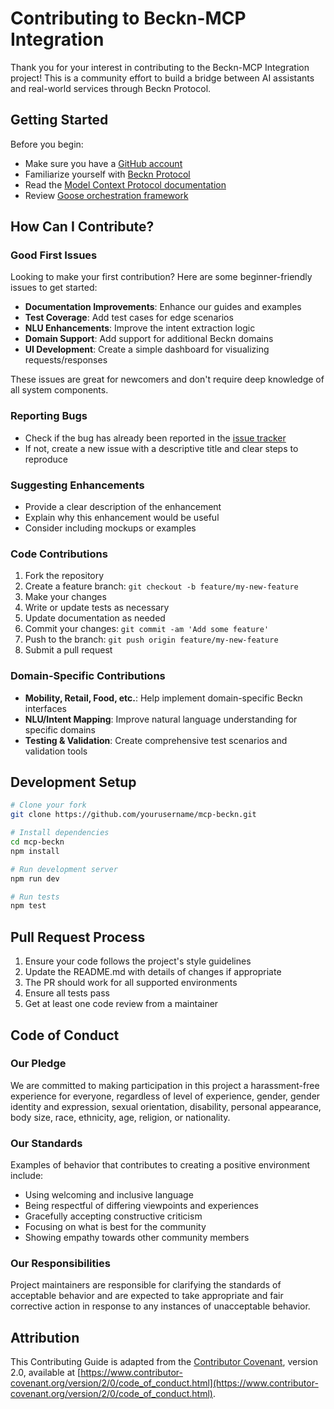 # Contributing to Beckn-MCP Integration

Thank you for your interest in contributing to the Beckn-MCP Integration project! This is a community effort to build a bridge between AI assistants and real-world services through Beckn Protocol.

## Getting Started

Before you begin:

- Make sure you have a [GitHub account](https://github.com/signup/free)
- Familiarize yourself with [Beckn Protocol](https://beckn.org/)
- Read the [Model Context Protocol documentation](https://www.anthropic.com/news/model-context-protocol)
- Review [Goose orchestration framework](https://github.com/block/goose)

## How Can I Contribute?

### Good First Issues

Looking to make your first contribution? Here are some beginner-friendly issues to get started:

- **Documentation Improvements**: Enhance our guides and examples
- **Test Coverage**: Add test cases for edge scenarios
- **NLU Enhancements**: Improve the intent extraction logic
- **Domain Support**: Add support for additional Beckn domains
- **UI Development**: Create a simple dashboard for visualizing requests/responses

These issues are great for newcomers and don't require deep knowledge of all system components.

### Reporting Bugs

- Check if the bug has already been reported in the [issue tracker](https://github.com/yourusername/mcp-beckn/issues)
- If not, create a new issue with a descriptive title and clear steps to reproduce

### Suggesting Enhancements

- Provide a clear description of the enhancement
- Explain why this enhancement would be useful
- Consider including mockups or examples

### Code Contributions

1. Fork the repository
2. Create a feature branch: `git checkout -b feature/my-new-feature`
3. Make your changes
4. Write or update tests as necessary
5. Update documentation as needed
6. Commit your changes: `git commit -am 'Add some feature'`
7. Push to the branch: `git push origin feature/my-new-feature`
8. Submit a pull request

### Domain-Specific Contributions

- **Mobility, Retail, Food, etc.**: Help implement domain-specific Beckn interfaces
- **NLU/Intent Mapping**: Improve natural language understanding for specific domains
- **Testing & Validation**: Create comprehensive test scenarios and validation tools

## Development Setup

```bash
# Clone your fork
git clone https://github.com/yourusername/mcp-beckn.git

# Install dependencies
cd mcp-beckn
npm install

# Run development server
npm run dev

# Run tests
npm test
```

## Pull Request Process

1. Ensure your code follows the project's style guidelines
2. Update the README.md with details of changes if appropriate
3. The PR should work for all supported environments
4. Ensure all tests pass
5. Get at least one code review from a maintainer

## Code of Conduct

### Our Pledge

We are committed to making participation in this project a harassment-free experience for everyone, regardless of level of experience, gender, gender identity and expression, sexual orientation, disability, personal appearance, body size, race, ethnicity, age, religion, or nationality.

### Our Standards

Examples of behavior that contributes to creating a positive environment include:

- Using welcoming and inclusive language
- Being respectful of differing viewpoints and experiences
- Gracefully accepting constructive criticism
- Focusing on what is best for the community
- Showing empathy towards other community members

### Our Responsibilities

Project maintainers are responsible for clarifying the standards of acceptable behavior and are expected to take appropriate and fair corrective action in response to any instances of unacceptable behavior.

## Attribution

This Contributing Guide is adapted from the [Contributor Covenant](https://www.contributor-covenant.org), version 2.0, available at [https://www.contributor-covenant.org/version/2/0/code_of_conduct.html](https://www.contributor-covenant.org/version/2/0/code_of_conduct.html).
